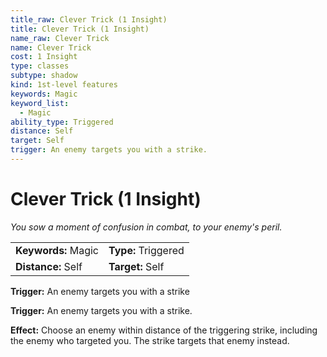 ```yaml
---
title_raw: Clever Trick (1 Insight)
title: Clever Trick (1 Insight)
name_raw: Clever Trick
name: Clever Trick
cost: 1 Insight
type: classes
subtype: shadow
kind: 1st-level features
keywords: Magic
keyword_list:
  - Magic
ability_type: Triggered
distance: Self
target: Self
trigger: An enemy targets you with a strike.
---
```


# Clever Trick (1 Insight)

*You sow a moment of confusion in combat, to your enemy's peril.*

|                     |                     |
| :------------------ | :------------------ |
| **Keywords:** Magic | **Type:** Triggered |
| **Distance:** Self  | **Target:** Self    |

**Trigger:** An enemy targets you with a strike

**Trigger:** An enemy targets you with a strike.

**Effect:** Choose an enemy within distance of the triggering strike, including the enemy who targeted you. The strike targets that enemy instead.
